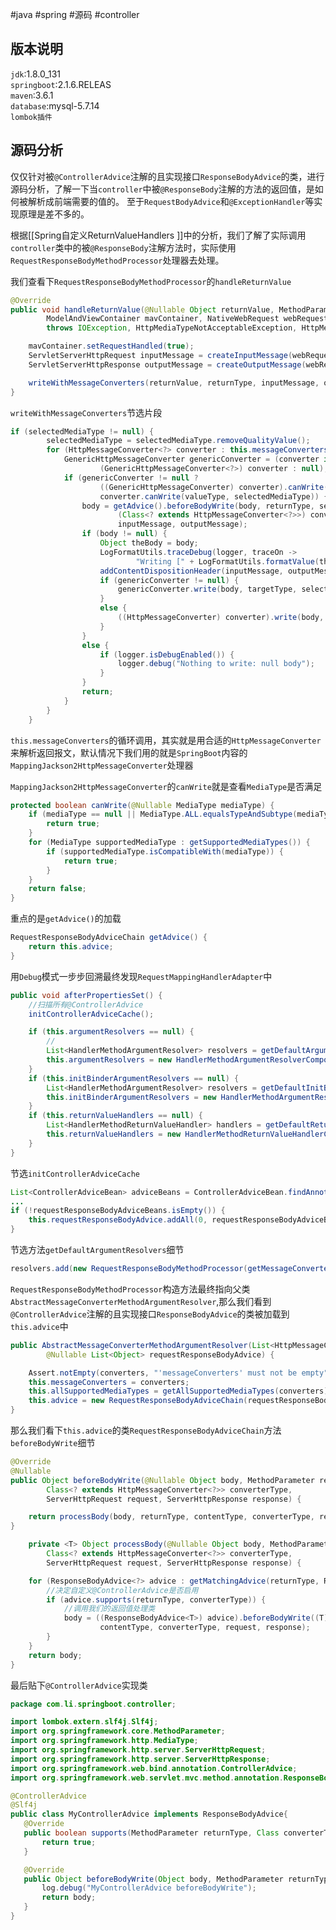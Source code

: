 
#java #spring #源码  #controller

## 版本说明

`jdk`:1.8.0_131  
`springboot`:2.1.6.RELEAS  
`maven`:3.6.1  
`database`:mysql-5.7.14  
`lombok插件`

## 源码分析

仅仅针对被`@ControllerAdvice`注解的且实现接口`ResponseBodyAdvice`的类，进行源码分析，了解一下当`controller`中被`@ResponseBody`注解的方法的返回值，是如何被解析成前端需要的值的。
至于`RequestBodyAdvice`和`@ExceptionHandler`等实现原理是差不多的。

根据[[Spring自定义ReturnValueHandlers ]]中的分析，我们了解了实际调用`controller`类中的被`@ResponseBody`注解方法时，实际使用`RequestResponseBodyMethodProcessor`处理器去处理。

我们查看下`RequestResponseBodyMethodProcessor`的`handleReturnValue`

```java
@Override
public void handleReturnValue(@Nullable Object returnValue, MethodParameter returnType,
        ModelAndViewContainer mavContainer, NativeWebRequest webRequest)
        throws IOException, HttpMediaTypeNotAcceptableException, HttpMessageNotWritableException {

    mavContainer.setRequestHandled(true);
    ServletServerHttpRequest inputMessage = createInputMessage(webRequest);
    ServletServerHttpResponse outputMessage = createOutputMessage(webRequest);

    writeWithMessageConverters(returnValue, returnType, inputMessage, outputMessage);
}
```

`writeWithMessageConverters`节选片段

```java
if (selectedMediaType != null) {
        selectedMediaType = selectedMediaType.removeQualityValue();
        for (HttpMessageConverter<?> converter : this.messageConverters) {
            GenericHttpMessageConverter genericConverter = (converter instanceof GenericHttpMessageConverter ?
                    (GenericHttpMessageConverter<?>) converter : null);
            if (genericConverter != null ?
                    ((GenericHttpMessageConverter) converter).canWrite(targetType, valueType, selectedMediaType) :
                    converter.canWrite(valueType, selectedMediaType)) {
                body = getAdvice().beforeBodyWrite(body, returnType, selectedMediaType,
                        (Class<? extends HttpMessageConverter<?>>) converter.getClass(),
                        inputMessage, outputMessage);
                if (body != null) {
                    Object theBody = body;
                    LogFormatUtils.traceDebug(logger, traceOn ->
                            "Writing [" + LogFormatUtils.formatValue(theBody, !traceOn) + "]");
                    addContentDispositionHeader(inputMessage, outputMessage);
                    if (genericConverter != null) {
                        genericConverter.write(body, targetType, selectedMediaType, outputMessage);
                    }
                    else {
                        ((HttpMessageConverter) converter).write(body, selectedMediaType, outputMessage);
                    }
                }
                else {
                    if (logger.isDebugEnabled()) {
                        logger.debug("Nothing to write: null body");
                    }
                }
                return;
            }
        }
    }

```

`this.messageConverters`的循环调用，其实就是用合适的`HttpMessageConverter`来解析返回报文，默认情况下我们用的就是`SpringBoot`内容的`MappingJackson2HttpMessageConverter`处理器

`MappingJackson2HttpMessageConverter`的`canWrite`就是查看`MediaType`是否满足

```java
protected boolean canWrite(@Nullable MediaType mediaType) {
    if (mediaType == null || MediaType.ALL.equalsTypeAndSubtype(mediaType)) {
        return true;
    }
    for (MediaType supportedMediaType : getSupportedMediaTypes()) {
        if (supportedMediaType.isCompatibleWith(mediaType)) {
            return true;
        }
    }
    return false;
}
```

重点的是`getAdvice()`的加载

```java
RequestResponseBodyAdviceChain getAdvice() {
    return this.advice;
}
```

用`Debug`模式一步步回溯最终发现`RequestMappingHandlerAdapter`中

```java
public void afterPropertiesSet() {
    //扫描所有@ControllerAdvice
    initControllerAdviceCache();

    if (this.argumentResolvers == null) {
        //
        List<HandlerMethodArgumentResolver> resolvers = getDefaultArgumentResolvers();
        this.argumentResolvers = new HandlerMethodArgumentResolverComposite().addResolvers(resolvers);
    }
    if (this.initBinderArgumentResolvers == null) {
        List<HandlerMethodArgumentResolver> resolvers = getDefaultInitBinderArgumentResolvers();
        this.initBinderArgumentResolvers = new HandlerMethodArgumentResolverComposite().addResolvers(resolvers);
    }
    if (this.returnValueHandlers == null) {
        List<HandlerMethodReturnValueHandler> handlers = getDefaultReturnValueHandlers();
        this.returnValueHandlers = new HandlerMethodReturnValueHandlerComposite().addHandlers(handlers);
    }
}
```

节选`initControllerAdviceCache`

```java
List<ControllerAdviceBean> adviceBeans = ControllerAdviceBean.findAnnotatedBeans(getApplicationContext());
...
if (!requestResponseBodyAdviceBeans.isEmpty()) {
    this.requestResponseBodyAdvice.addAll(0, requestResponseBodyAdviceBeans);
}

```

节选方法`getDefaultArgumentResolvers`细节

```java
resolvers.add(new RequestResponseBodyMethodProcessor(getMessageConverters(), this.requestResponseBodyAdvice));

```

`RequestResponseBodyMethodProcessor`构造方法最终指向父类`AbstractMessageConverterMethodArgumentResolver`,那么我们看到`@ControllerAdvice`注解的且实现接口`ResponseBodyAdvice`的类被加载到`this.advice`中

```java
public AbstractMessageConverterMethodArgumentResolver(List<HttpMessageConverter<?>> converters,
        @Nullable List<Object> requestResponseBodyAdvice) {

    Assert.notEmpty(converters, "'messageConverters' must not be empty");
    this.messageConverters = converters;
    this.allSupportedMediaTypes = getAllSupportedMediaTypes(converters);
    this.advice = new RequestResponseBodyAdviceChain(requestResponseBodyAdvice);
}
```

那么我们看下`this.advice`的类`RequestResponseBodyAdviceChain`方法`beforeBodyWrite`细节

```java
@Override
@Nullable
public Object beforeBodyWrite(@Nullable Object body, MethodParameter returnType, MediaType contentType,
        Class<? extends HttpMessageConverter<?>> converterType,
        ServerHttpRequest request, ServerHttpResponse response) {

    return processBody(body, returnType, contentType, converterType, request, response);
}

    private <T> Object processBody(@Nullable Object body, MethodParameter returnType, MediaType contentType,
        Class<? extends HttpMessageConverter<?>> converterType,
        ServerHttpRequest request, ServerHttpResponse response) {

    for (ResponseBodyAdvice<?> advice : getMatchingAdvice(returnType, ResponseBodyAdvice.class)) {
        //决定自定义@ControllerAdvice是否启用
        if (advice.supports(returnType, converterType)) {
            //调用我们的返回值处理类
            body = ((ResponseBodyAdvice<T>) advice).beforeBodyWrite((T) body, returnType,
                    contentType, converterType, request, response);
        }
    }
    return body;
}
```

最后贴下`@ControllerAdvice`实现类

```java
package com.li.springboot.controller;

import lombok.extern.slf4j.Slf4j;
import org.springframework.core.MethodParameter;
import org.springframework.http.MediaType;
import org.springframework.http.server.ServerHttpRequest;
import org.springframework.http.server.ServerHttpResponse;
import org.springframework.web.bind.annotation.ControllerAdvice;
import org.springframework.web.servlet.mvc.method.annotation.ResponseBodyAdvice;

@ControllerAdvice
@Slf4j
public class MyControllerAdvice implements ResponseBodyAdvice{
   @Override
   public boolean supports(MethodParameter returnType, Class converterType) {
       return true;
   }

   @Override
   public Object beforeBodyWrite(Object body, MethodParameter returnType, MediaType selectedContentType, Class selectedConverterType, ServerHttpRequest request, ServerHttpResponse response) {
       log.debug("MyControllerAdvice beforeBodyWrite");
       return body;
   }
}
```
